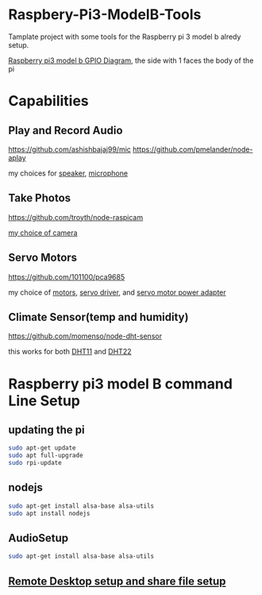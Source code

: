 # Raspbery-Pi3-ModelB-Tools
Tamplate project with some tools for the Raspberry pi 3 model b alredy setup.

[Raspberry pi3 model b GPIO Diagram](https://github.com/jawetzel/Raspbery-Pi3-ModelB-Tools/blob/master/pi3_gpio.png), 
the side with 1 faces the body of the pi


# Capabilities

## Play and Record Audio 
https://github.com/ashishbajaj99/mic
https://github.com/pmelander/node-aplay

my choices for [speaker](https://www.amazon.com/gp/product/B00D4MT9S0/ref=od_aui_detailpages00?ie=UTF8&psc=1), 
[microphone](https://www.amazon.com/gp/product/B00NSOWWIS/ref=oh_aui_detailpage_o00_s00?ie=UTF8&psc=1)

## Take Photos
https://github.com/troyth/node-raspicam

[my choice of camera](https://www.amazon.com/gp/product/B00JM94WCW/ref=oh_aui_detailpage_o08_s00?ie=UTF8&psc=1)

## Servo Motors
https://github.com/101100/pca9685

my choice of [motors](https://www.amazon.com/gp/product/B01I6AWBJI/ref=oh_aui_detailpage_o00_s00?ie=UTF8&th=1),
[servo driver](https://www.amazon.com/gp/product/B01G61MZF4/ref=oh_aui_detailpage_o01_s00?ie=UTF8&psc=1), and 
[servo motor power adapter](https://www.amazon.com/gp/product/B01MY0FG0I/ref=oh_aui_detailpage_o02_s00?ie=UTF8&psc=1)

## Climate Sensor(temp and humidity)
https://github.com/momenso/node-dht-sensor

this works for both [DHT11](https://www.amazon.com/Temperature-Relative-Humidity-Compatible-Arduino/dp/B00TM87YRS) and [DHT22](https://www.amazon.com/HiLetgo-Digital-Temperature-Humidity-Replace/dp/B01N9BA0O4/ref=sr_1_4?s=hi&ie=UTF8&qid=1500480204&sr=1-4&keywords=dht22)

# Raspberry pi3 model B command Line Setup

## updating the pi
```bash
sudo apt-get update
sudo apt full-upgrade
sudo rpi-update
```

## nodejs
```bash
sudo apt-get install alsa-base alsa-utils
sudo apt install nodejs
```

## AudioSetup
```bash
sudo apt-get install alsa-base alsa-utils
```

## [Remote Desktop setup and share file setup](http://thisdavej.com/beginners-guide-to-installing-node-js-on-a-raspberry-pi/)
